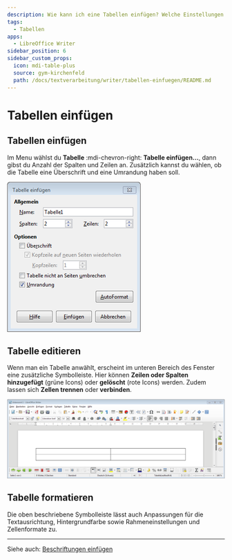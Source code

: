 ```yaml
---
description: Wie kann ich eine Tabellen einfügen? Welche Einstellungen eigenen sich?
tags:
  - Tabellen
apps:
  - LibreOffice Writer
sidebar_position: 6
sidebar_custom_props:
  icon: mdi-table-plus
  source: gym-kirchenfeld
  path: /docs/textverarbeitung/writer/tabellen-einfuegen/README.md
---
```


# Tabellen einfügen

## Tabellen einfügen
Im Menu wählst du __Tabelle__ :mdi-chevron-right: __Tabelle einfügen…__, dann gibst du Anzahl der Spalten und Zeilen an. Zusätzlich kannst du wählen, ob die Tabelle eine Überschrift und eine Umrandung haben soll.

![Tabelle einfügen](./images/tabelle-einfuegen.lo.png)


## Tabelle editieren
Wenn man ein Tabelle anwählt, erscheint im unteren Bereich des Fenster eine zusätzliche Symbolleiste. Hier können **Zeilen oder Spalten hinzugefügt** (grüne Icons) oder **gelöscht** (rote Icons) werden. Zudem lassen sich **Zellen trennen** oder **verbinden**.

![](./images/tabelle-formatieren.lo.png)

## Tabelle formatieren
Die oben beschriebene Symbolleiste lässt auch Anpassungen für die Textausrichtung, Hintergrundfarbe sowie Rahmeneinstellungen und Zellenformate zu.

---

Siehe auch: [Beschriftungen einfügen](../beschriftungen-einfuegen)

